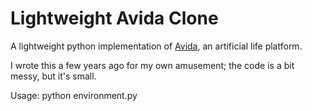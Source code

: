# Lightweight Avida Clone

A lightweight python implementation of [Avida](https://en.wikipedia.org/wiki/Avida), an artificial life platform.

I wrote this a few years ago for my own amusement; the code is a bit messy, but it's small.

Usage: python environment.py
